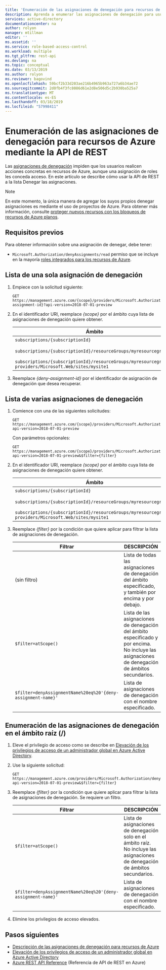 ```yaml
---
title: 'Enumeración de las asignaciones de denegación para recursos de Azure mediante la API de REST: Azure | Microsoft Docs'
description: Aprenda a enumerar las asignaciones de denegación para usuarios, grupos y aplicaciones mediante el control de acceso basado en rol (RBAC) para recursos de Azure y la API de REST.
services: active-directory
documentationcenter: na
author: rolyon
manager: mtillman
editor: ''
ms.assetid: ''
ms.service: role-based-access-control
ms.workload: multiple
ms.tgt_pltfrm: rest-api
ms.devlang: na
ms.topic: conceptual
ms.date: 03/13/2019
ms.author: rolyon
ms.reviewer: bagovind
ms.openlocfilehash: 59bcf2b33d203ae216b4965b963a727a6b34ae72
ms.sourcegitcommit: 2d0fb4f3fc8086d61e2d8e506d5c2b930ba525a7
ms.translationtype: MT
ms.contentlocale: es-ES
ms.lasthandoff: 03/18/2019
ms.locfileid: "57998411"
---
```

# <a name="list-deny-assignments-for-azure-resources-using-the-rest-api"></a>Enumeración de las asignaciones de denegación para recursos de Azure mediante la API de REST

Las [asignaciones de denegación](deny-assignments.md) impiden que los usuarios realicen acciones concretas en recursos de Azure, aunque una asignación de roles les conceda acceso. En este artículo se describe cómo usar la API de REST a la lista Denegar las asignaciones.

> [!NOTE]
> En este momento, la única manera de agregar los suyos propios denegar asignaciones es mediante el uso de proyectos de Azure. Para obtener más información, consulte [proteger nuevos recursos con los bloqueos de recursos de Azure planos](../governance/blueprints/tutorials/protect-new-resources.md).

## <a name="prerequisites"></a>Requisitos previos

Para obtener información sobre una asignación de denegar, debe tener:

- `Microsoft.Authorization/denyAssignments/read` permiso que se incluye en la mayoría [roles integrados para los recursos de Azure](built-in-roles.md).

## <a name="list-a-single-deny-assignment"></a>Lista de una sola asignación de denegación

1. Empiece con la solicitud siguiente:

    ```http
    GET https://management.azure.com/{scope}/providers/Microsoft.Authorization/denyAssignments/{deny-assignment-id}?api-version=2018-07-01-preview
    ```

1. En el identificador URI, reemplace *{scope}* por el ámbito cuya lista de asignaciones de denegación quiere obtener.

    | Ámbito | Type |
    | --- | --- |
    | `subscriptions/{subscriptionId}` | Subscription |
    | `subscriptions/{subscriptionId}/resourceGroups/myresourcegroup1` | Grupos de recursos |
    | `subscriptions/{subscriptionId}/resourceGroups/myresourcegroup1/ providers/Microsoft.Web/sites/mysite1` | Recurso |

1. Reemplace *{deny-assignment-id}* por el identificador de asignación de denegación que desea recuperar.

## <a name="list-multiple-deny-assignments"></a>Lista de varias asignaciones de denegación

1. Comience con una de las siguientes solicitudes:

    ```http
    GET https://management.azure.com/{scope}/providers/Microsoft.Authorization/denyAssignments?api-version=2018-07-01-preview
    ```

    Con parámetros opcionales:

    ```http
    GET https://management.azure.com/{scope}/providers/Microsoft.Authorization/denyAssignments?api-version=2018-07-01-preview&$filter={filter}
    ```

1. En el identificador URI, reemplace *{scope}* por el ámbito cuya lista de asignaciones de denegación quiere obtener.

    | Ámbito | Type |
    | --- | --- |
    | `subscriptions/{subscriptionId}` | Subscription |
    | `subscriptions/{subscriptionId}/resourceGroups/myresourcegroup1` | Grupos de recursos |
    | `subscriptions/{subscriptionId}/resourceGroups/myresourcegroup1/ providers/Microsoft.Web/sites/mysite1` | Recurso |

1. Reemplace *{filter}* por la condición que quiere aplicar para filtrar la lista de asignaciones de denegación.

    | Filtrar | DESCRIPCIÓN |
    | --- | --- |
    | (sin filtro) | Lista de todas las asignaciones de denegación del ámbito especificado, y también por encima y por debajo. |
    | `$filter=atScope()` | Lista de las asignaciones de denegación del ámbito especificado y por encima. No incluye las asignaciones de denegación de ámbitos secundarios. |
    | `$filter=denyAssignmentName%20eq%20'{deny-assignment-name}'` | Lista de asignaciones de denegación con el nombre especificado. |

## <a name="list-deny-assignments-at-the-root-scope-"></a>Enumeración de las asignaciones de denegación en el ámbito raíz (/)

1. Eleve el privilegio de acceso como se describe en [Elevación de los privilegios de acceso de un administrador global en Azure Active Directory](elevate-access-global-admin.md).

1. Use la siguiente solicitud:

    ```http
    GET https://management.azure.com/providers/Microsoft.Authorization/denyAssignments?api-version=2018-07-01-preview&$filter={filter}
    ```

1. Reemplace *{filter}* por la condición que quiere aplicar para filtrar la lista de asignaciones de denegación. Se requiere un filtro.

    | Filtrar | DESCRIPCIÓN |
    | --- | --- |
    | `$filter=atScope()` | Lista de asignaciones de denegación solo en el ámbito raíz. No incluye las asignaciones de denegación de ámbitos secundarios. |
    | `$filter=denyAssignmentName%20eq%20'{deny-assignment-name}'` | Lista de asignaciones de denegación con el nombre especificado. |

1. Elimine los privilegios de acceso elevados.

## <a name="next-steps"></a>Pasos siguientes

- [Descripción de las asignaciones de denegación para recursos de Azure](deny-assignments.md)
- [Elevación de los privilegios de acceso de un administrador global en Azure Active Directory](elevate-access-global-admin.md)
- [Azure REST API Reference](/rest/api/azure/) (Referencia de API de REST en Azure)
